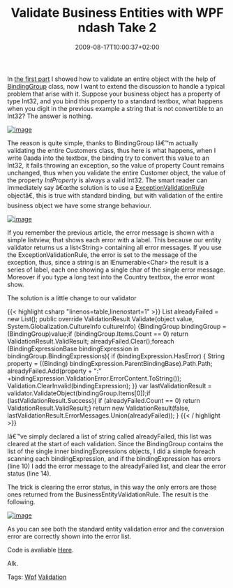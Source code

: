 ﻿---
title: "Validate Business Entities with WPF ndash Take 2"
description: ""
date: 2009-08-17T10:00:37+02:00
draft: false
tags: [WPF]
categories: [WPF]
---
In [the first part](http://www.codewrecks.com/blog/index.php/2009/08/14/validate-business-entities-with-wpf/) I showed how to validate an entire object with the help of [BindingGroup](http://msdn.microsoft.com/en-us/library/system.windows.data.bindinggroup.aspx) class, now I want to extend the discussion to handle a typical problem that arise with it. Suppose your business object has a property of type Int32, and you bind this property to a standard textbox, what happens when you digit in the previous example a string that is not convertible to an Int32? The answer is nothing.

[![image](https://www.codewrecks.com/blog/wp-content/uploads/2009/08/image-thumb22.png "image")](https://www.codewrecks.com/blog/wp-content/uploads/2009/08/image22.png)

The reason is quite simple, thanks to BindingGroup Iâ€™m actually validating the entire Customers class, thus here is what happens, when I write 0aada into the textbox, the binding try to convert this value to an Int32, it fails throwing an exception, so the value of property Count remains unchanged, thus when you validate the entire Customer object, the value of the property *IntProperty* is always a valid Int32. The smart reader can immediately say â€œthe solution is to use a [ExceptionValidationRule](http://msdn.microsoft.com/en-us/library/system.windows.controls.exceptionvalidationrule.aspx) objectâ€, this is true with standard binding, but with validation of the entire business object we have some strange behaviour.

[![image](https://www.codewrecks.com/blog/wp-content/uploads/2009/08/image-thumb23.png "image")](https://www.codewrecks.com/blog/wp-content/uploads/2009/08/image23.png)

If you remember the previous article, the error message is shown with a simple listview, that shows each error with a label. This because our entity validator returns us a list&lt;String&gt; containing all error messages. If you use the ExceptionValidationRule, the error is set to the message of the exception, thus, since a string is an IEnumerable&lt;Char&gt; the result is a series of label, each one showing a single char of the single error message. Moreover if you type a long text into the Country textbox, the error wont show.

The solution is a little change to our validator

{{< highlight csharp "linenos=table,linenostart=1" >}}
List<String> alreadyFailed = new List<string>();
public override ValidationResult Validate(object value, System.Globalization.CultureInfo cultureInfo)
{BindingGroup bindingGroup = (BindingGroup)value;if (bindingGroup.Items.Count == 0) return ValidationResult.ValidResult;
alreadyFailed.Clear();foreach (BindingExpressionBase bindingExpression in bindingGroup.BindingExpressions){	if (bindingExpression.HasError)	{		String property = ((Binding) bindingExpression.ParentBindingBase).Path.Path;		alreadyFailed.Add(property + ":" +bindingExpression.ValidationError.ErrorContent.ToString());		Validation.ClearInvalid(bindingExpression);	}}
var lastValidationResult = validator.ValidateObject(bindingGroup.Items[0]);if (lastValidationResult.Success){	if (alreadyFailed.Count == 0) return ValidationResult.ValidResult;}
return new ValidationResult(false, lastValidationResult.ErrorMessages.Union(alreadyFailed));
}
{{< / highlight >}}

<!-- Code inserted with Steve Dunn's Windows Live Writer Code Formatter Plugin.  http://dunnhq.com -->

Iâ€™ve simply declared a list of string called alreadyFailed, this list was cleared at the start of each validation. Since the BindingGroup contains the list of the single inner bindingExpressions objects, I did a simple foreach scanning each bindingExpression, and if the bindingExpression has errors (line 10) I add the error message to the alreadyFailed list, and clear the error status (line 14).

The trick is clearing the error status, in this way the only errors are those ones returned from the BusinessEntityValidationRule. The result is the following.

[![image](https://www.codewrecks.com/blog/wp-content/uploads/2009/08/image-thumb24.png "image")](https://www.codewrecks.com/blog/wp-content/uploads/2009/08/image24.png)

As you can see both the standard entity validation error and the conversion error are correctly shown into the error list.

Code is avaliable [Here](http://www.codewrecks.com/blog/storage/wpfvalidation.7z).

Alk.

Tags: [Wpf](http://technorati.com/tag/Wpf) [Validation](http://technorati.com/tag/Validation)
